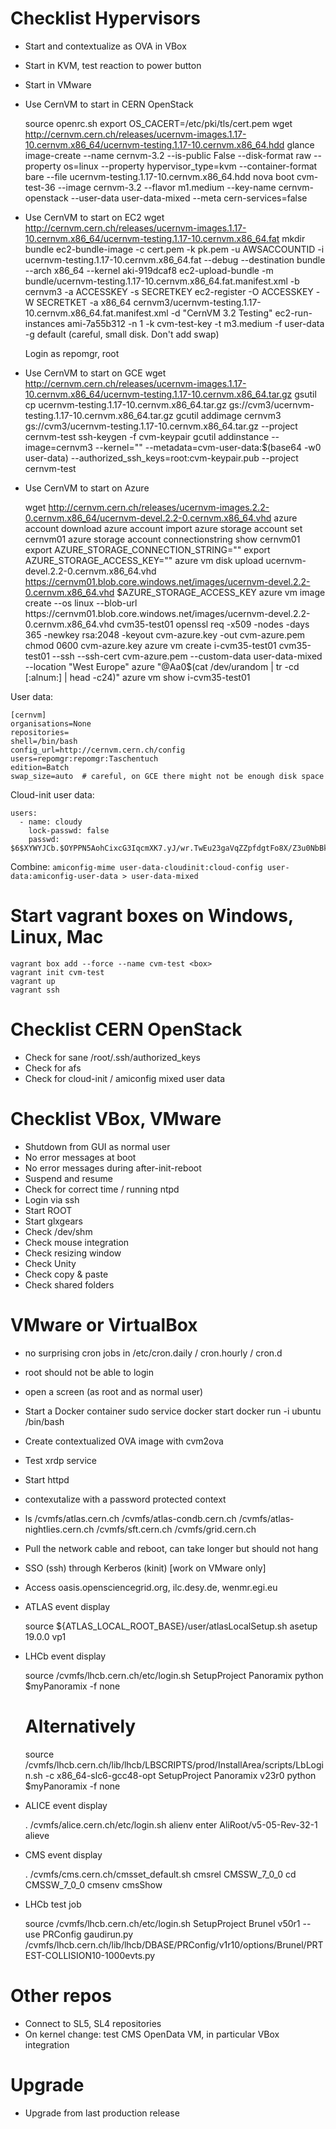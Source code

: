 # Checklist Hypervisors
+ Start and contextualize as OVA in VBox
+ Start in KVM, test reaction to power button
+ Start in VMware
+ Use CernVM to start in CERN OpenStack

    source openrc.sh
    export OS_CACERT=/etc/pki/tls/cert.pem
    wget http://cernvm.cern.ch/releases/ucernvm-images.1.17-10.cernvm.x86_64/ucernvm-testing.1.17-10.cernvm.x86_64.hdd
    glance image-create --name cernvm-3.2 --is-public False --disk-format raw --property os=linux --property hypervisor_type=kvm --container-format bare --file ucernvm-testing.1.17-10.cernvm.x86_64.hdd
    nova boot cvm-test-36 --image cernvm-3.2 --flavor m1.medium --key-name cernvm-openstack --user-data user-data-mixed --meta cern-services=false

+ Use CernVM to start on EC2
    wget http://cernvm.cern.ch/releases/ucernvm-images.1.17-10.cernvm.x86_64/ucernvm-testing.1.17-10.cernvm.x86_64.fat
    mkdir bundle
    ec2-bundle-image -c cert.pem -k pk.pem -u AWSACCOUNTID -i ucernvm-testing.1.17-10.cernvm.x86_64.fat --debug --destination bundle --arch x86_64 --kernel aki-919dcaf8
    ec2-upload-bundle -m bundle/ucernvm-testing.1.17-10.cernvm.x86_64.fat.manifest.xml -b cernvm3 -a ACCESSKEY -s SECRETKEY
    ec2-register -O ACCESSKEY -W SECRETKET -a x86_64 cernvm3/ucernvm-testing.1.17-10.cernvm.x86_64.fat.manifest.xml  -d "CernVM 3.2 Testing"
    ec2-run-instances ami-7a55b312 -n 1 -k cvm-test-key -t m3.medium -f user-data -g default
    (careful, small disk.  Don't add swap)

    Login as repomgr, root

+ Use CernVM to start on GCE
    wget http://cernvm.cern.ch/releases/ucernvm-images.1.17-10.cernvm.x86_64/ucernvm-testing.1.17-10.cernvm.x86_64.tar.gz
    gsutil cp ucernvm-testing.1.17-10.cernvm.x86_64.tar.gz gs://cvm3/ucernvm-testing.1.17-10.cernvm.x86_64.tar.gz
    gcutil addimage cernvm3 gs://cvm3/ucernvm-testing.1.17-10.cernvm.x86_64.tar.gz --project cernvm-test
    ssh-keygen -f cvm-keypair
    gcutil addinstance --image=cernvm3 --kernel="" <INSTANCE NAME> --metadata=cvm-user-data:$(base64 -w0 user-data) --authorized_ssh_keys=root:cvm-keypair.pub --project cernvm-test

+ Use CernVM to start on Azure

    wget http://cernvm.cern.ch/releases/ucernvm-images.2.2-0.cernvm.x86_64/ucernvm-devel.2.2-0.cernvm.x86_64.vhd
    azure account download
    azure account import <CREDENTIALS FILE>
    azure storage account set cernvm01
    azure storage account connectionstring show cernvm01
    export AZURE_STORAGE_CONNECTION_STRING="<CONNECTION STRING>"
    export AZURE_STORAGE_ACCESS_KEY="<ACCESS KEY>"
    azure vm disk upload ucernvm-devel.2.2-0.cernvm.x86_64.vhd https://cernvm01.blob.core.windows.net/images/ucernvm-devel.2.2-0.cernvm.x86_64.vhd $AZURE_STORAGE_ACCESS_KEY
    azure vm image create --os linux --blob-url https://cernvm01.blob.core.windows.net/images/ucernvm-devel.2.2-0.cernvm.x86_64.vhd cvm35-test01
    openssl req -x509 -nodes -days 365 -newkey rsa:2048 -keyout cvm-azure.key -out cvm-azure.pem
    chmod 0600 cvm-azure.key
    azure vm create i-cvm35-test01 cvm35-test01 --ssh --ssh-cert cvm-azure.pem --custom-data user-data-mixed --location "West Europe" azure "@Aa0$(cat /dev/urandom | tr -cd [:alnum:] | head -c24)"
    azure vm show i-cvm35-test01

User data:

    [cernvm]
    organisations=None
    repositories=
    shell=/bin/bash
    config_url=http://cernvm.cern.ch/config
    users=repomgr:repomgr:Taschentuch
    edition=Batch
    swap_size=auto  # careful, on GCE there might not be enough disk space

Cloud-init user data:

    users:
      - name: cloudy
        lock-passwd: false
        passwd: $6$XYWYJCb.$OYPPN5AohCixcG3IqcmXK7.yJ/wr.TwEu23gaVqZZpfdgtFo8X/Z3u0NbBkXa4tuwu3OhCxBD/XtcSUbcvXBn1

Combine: `amiconfig-mime user-data-cloudinit:cloud-config user-data:amiconfig-user-data > user-data-mixed`

# Start vagrant boxes on Windows, Linux, Mac

    vagrant box add --force --name cvm-test <box>
    vagrant init cvm-test
    vagrant up
    vagrant ssh

# Checklist CERN OpenStack
+ Check for sane /root/.ssh/authorized_keys
+ Check for afs
+ Check for cloud-init / amiconfig mixed user data

# Checklist VBox, VMware
+ Shutdown from GUI as normal user
+ No error messages at boot
+ No error messages during after-init-reboot
+ Suspend and resume
+ Check for correct time / running ntpd
+ Login via ssh
+ Start ROOT
+ Start glxgears
+ Check /dev/shm
+ Check mouse integration
+ Check resizing window
+ Check Unity
+ Check copy & paste
+ Check shared folders


# VMware or VirtualBox
+ no surprising cron jobs in /etc/cron.daily / cron.hourly / cron.d
+ root should not be able to login
+ open a screen (as root and as normal user)
+ Start a Docker container
    sudo service docker start
    docker run -i ubuntu /bin/bash
+ Create contextualized OVA image with cvm2ova
+ Test xrdp service
+ Start httpd
+ contexutalize with a password protected context
+ ls /cvmfs/atlas.cern.ch /cvmfs/atlas-condb.cern.ch /cvmfs/atlas-nightlies.cern.ch /cvmfs/sft.cern.ch /cvmfs/grid.cern.ch
+ Pull the network cable and reboot, can take longer but should not hang
+ SSO (ssh) through Kerberos (kinit)  [work on VMware only]
+ Access oasis.opensciencegrid.org, ilc.desy.de, wenmr.egi.eu
+ ATLAS event display

    source ${ATLAS_LOCAL_ROOT_BASE}/user/atlasLocalSetup.sh
    asetup 19.0.0
    vp1

+ LHCb event display

    source /cvmfs/lhcb.cern.ch/etc/login.sh
    SetupProject Panoramix
    python $myPanoramix -f none

    # Alternatively

    source /cvmfs/lhcb.cern.ch/lib/lhcb/LBSCRIPTS/prod/InstallArea/scripts/LbLogin.sh -c x86_64-slc6-gcc48-opt
    SetupProject Panoramix v23r0
    python $myPanoramix -f none

+ ALICE event display

    . /cvmfs/alice.cern.ch/etc/login.sh
    alienv enter AliRoot/v5-05-Rev-32-1
    alieve

+ CMS event display

    . /cvmfs/cms.cern.ch/cmsset_default.sh
    cmsrel CMSSW_7_0_0
    cd CMSSW_7_0_0
    cmsenv
    cmsShow

+ LHCb test job

    source /cvmfs/lhcb.cern.ch/etc/login.sh
    SetupProject Brunel v50r1 --use PRConfig
    gaudirun.py /cvmfs/lhcb.cern.ch/lib/lhcb/DBASE/PRConfig/v1r10/options/Brunel/PRTEST-COLLISION10-1000evts.py

# Other repos
+ Connect to SL5, SL4 repositories
+ On kernel change: test CMS OpenData VM, in particular VBox integration

# Upgrade
+ Upgrade from last production release
